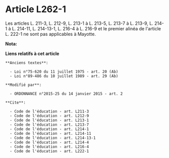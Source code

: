 # Article L262-1

Les articles L. 211-3, L. 212-9, 
L. 213-1 à L. 213-5, L. 213-7 à L. 213-9, L. 214-1
à L. 214-11, L. 214-13-1, L. 216-4 à L. 216-9 et le premier alinéa de l'article L. 222-1 ne sont pas applicables à Mayotte.

**Nota:**



**Liens relatifs à cet article**

	**Anciens textes**:

	  - Loi n°75-620 du 11 juillet 1975 - art. 20 (Ab)
	  - Loi n°89-486 du 10 juillet 1989 - art. 29 (Ab)

	**Modifié par**:

	  - ORDONNANCE n°2015-25 du 14 janvier 2015 - art. 2

	**Cite**:

	  - Code de l'éducation - art. L211-3
	  - Code de l'éducation - art. L212-9
	  - Code de l'éducation - art. L213-1
	  - Code de l'éducation - art. L213-7
	  - Code de l'éducation - art. L214-1
	  - Code de l'éducation - art. L214-11
	  - Code de l'éducation - art. L214-13-1
	  - Code de l'éducation - art. L214-4
	  - Code de l'éducation - art. L216-4
	  - Code de l'éducation - art. L222-1
